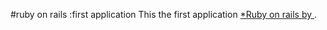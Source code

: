 #ruby on rails :first application
This the first application [*Ruby on rails by ](http://railstutorial.org/).